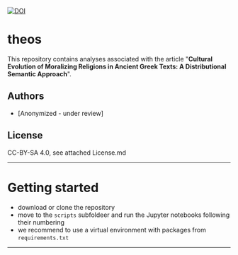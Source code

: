 [![DOI](https://zenodo.org/badge/425879941.svg)](https://zenodo.org/doi/10.5281/zenodo.10684948)

# theos

This repository contains analyses associated with the article "**Cultural Evolution of Moralizing Religions in Ancient Greek Texts: A Distributional Semantic Approach**".

## Authors

* [Anonymized - under review]

## License

CC-BY-SA 4.0, see attached License.md

---

# Getting started

* download or clone the repository
* move to the `scripts` subfoldeer and run the Jupyter notebooks following their numbering
* we recommend to use a virtual environment with packages from `requirements.txt`

---
